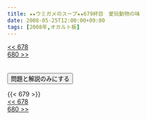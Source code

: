 ```yaml
---
title: ★★ウミガメのスープ★★679杯目　愛玩動物の味
date: 2008-05-25T12:00:00+09:00
tags: [2008年,オカルト板]
---
```

<div class="th_left"><a href="../678"><< 678</a></div>
<div class="th_right"><a href="../680">680 >></a></div>
<br><br>
<script src="../../js/cupsoup.js"></script>
<form>
<input type="button" value="問題と解説のみにする" onClick="toggleCupsoup()">
</form>
{{< 679 >}}
<div class="th_left"><a href="../678"><< 678</a></div>
<div class="th_right"><a href="../680">680 >></a></div>